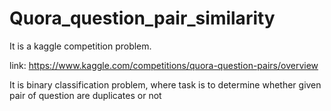 # Quora_question_pair_similarity

It is a kaggle competition problem.

link: https://www.kaggle.com/competitions/quora-question-pairs/overview

It is binary classification problem, where task is to determine whether given pair of question are duplicates or not
